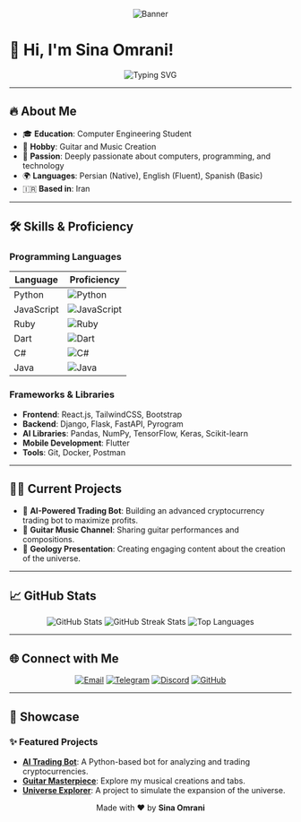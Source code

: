 <p align="center">
  <img src="assets/banner.gif" alt="Banner">
</p>

<h1 align="left">👋 Hi, I'm Sina Omrani!</h1>

<div align="center">
  <img src="https://readme-typing-svg.demolab.com?font=Fira+Code&weight=600&size=20&duration=4000&pause=1000&color=36B37E&center=true&vCenter=true&multiline=true&repeat=true&width=700&height=60&lines=Exploring+Endless+Possibilities+with+Code+%F0%9F%92%BB;Building+Tomorrow's+Technology+Today+%F0%9F%92%AA;Creating+Magic+with+Guitar+%F0%9F%8E%B8" alt="Typing SVG">
</div>

---

## 🔥 About Me

- 🎓 **Education**: Computer Engineering Student  
- 🎸 **Hobby**: Guitar and Music Creation  
- 🌟 **Passion**: Deeply passionate about computers, programming, and technology  
- 🌍 **Languages**: Persian (Native), English (Fluent), Spanish (Basic)  
- 🇮🇷 **Based in**: Iran
  
---

## 🛠️ Skills & Proficiency

### Programming Languages
| Language       | Proficiency         |
|----------------|---------------------|
| Python         | ![Python](https://progress-bar.dev/90/?title=Python&width=200&color=green) |
| JavaScript     | ![JavaScript](https://progress-bar.dev/70/?title=JavaScript&width=200&color=yellow) |
| Ruby           | ![Ruby](https://progress-bar.dev/75/?title=Ruby&width=200&color=red) |
| Dart           | ![Dart](https://progress-bar.dev/80/?title=Dart&width=200&color=blue) |
| C#             | ![C#](https://progress-bar.dev/70/?title=C%23&width=200&color=purple) |
| Java           | ![Java](https://progress-bar.dev/70/?title=Java&width=200&color=orange) |

### Frameworks & Libraries
- **Frontend**: React.js, TailwindCSS, Bootstrap
- **Backend**: Django, Flask, FastAPI, Pyrogram
- **AI Libraries**: Pandas, NumPy, TensorFlow, Keras, Scikit-learn
- **Mobile Development**: Flutter
- **Tools**: Git, Docker, Postman

---

## 🧑‍💻 Current Projects

- 🚀 **AI-Powered Trading Bot**: Building an advanced cryptocurrency trading bot to maximize profits.
- 🎸 **Guitar Music Channel**: Sharing guitar performances and compositions.
- 🌟 **Geology Presentation**: Creating engaging content about the creation of the universe.

---

## 📈 GitHub Stats
<div align="center">
  <img src="https://github-readme-stats.vercel.app/api?username=YourGitHubUsername&show_icons=true&theme=radical" alt="GitHub Stats" />
  <img src="https://github-readme-streak-stats.herokuapp.com/?user=YourGitHubUsername&theme=radical" alt="GitHub Streak Stats" />
  <img src="https://github-readme-stats.vercel.app/api/top-langs/?username=YourGitHubUsername&layout=compact&theme=radical" alt="Top Languages" />
</div>

---

## 🌐 Connect with Me

<p align="center">
  <a href="mailto:sinaomrani.dev@example.com"><img src="https://img.shields.io/badge/Email-D14836?style=for-the-badge&logo=gmail&logoColor=white" alt="Email"></a>
  <a href="https://t.me/YourTelegramHandle"><img src="https://img.shields.io/badge/Telegram-2CA5E0?style=for-the-badge&logo=telegram&logoColor=white" alt="Telegram"></a>
  <a href="https://discord.com/users/YourDiscordID"><img src="https://img.shields.io/badge/Discord-5865F2?style=for-the-badge&logo=discord&logoColor=white" alt="Discord"></a>
  <a href="https://github.com/YourGitHubUsername"><img src="https://img.shields.io/badge/GitHub-181717?style=for-the-badge&logo=github&logoColor=white" alt="GitHub"></a>
</p>

---

## 🎨 Showcase

### ✨ Featured Projects
- [**AI Trading Bot**](https://github.com/YourGitHubUsername/AI-Trading-Bot): A Python-based bot for analyzing and trading cryptocurrencies.
- [**Guitar Masterpiece**](https://github.com/YourGitHubUsername/Guitar-Masterpiece): Explore my musical creations and tabs.
- [**Universe Explorer**](https://github.com/YourGitHubUsername/Universe-Explorer): A project to simulate the expansion of the universe.

<p align="center">
  Made with ❤️ by <strong>Sina Omrani</strong>
</p>
